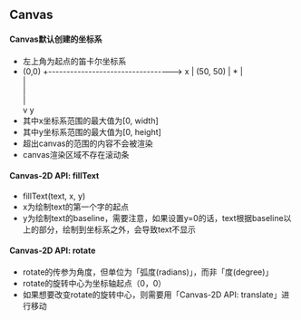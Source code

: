 ## Canvas
#### Canvas默认创建的坐标系
- 左上角为起点的笛卡尔坐标系
- (0,0) +----------------------------------> x
       |    (50, 50)
       |       *
       |              
       |              
       |                          
       |                         
       v y
- 其中x坐标系范围的最大值为[0, width]
- 其中y坐标系范围的最大值为[0, height]
- 超出canvas的范围的内容不会被渲染
- canvas渲染区域不存在滚动条

#### Canvas-2D API: fillText
- fillText(text, x, y)
- x为绘制text的第一个字的起点
- y为绘制text的baseline，需要注意，如果设置y=0的话，text根据baseline以上的部分，绘制到坐标系之外，会导致text不显示

#### Canvas-2D API: rotate
- rotate的传参为角度，但单位为「弧度(radians)」，而非「度(degree)」
- rotate的旋转中心为坐标轴起点（0，0）
- 如果想要改变rotate的旋转中心，则需要用「Canvas-2D API: translate」进行移动